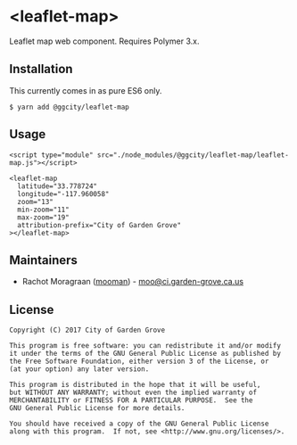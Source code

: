 \<leaflet-map\>
===============
Leaflet map web component. Requires Polymer 3.x.

Installation
------------

This currently comes in as pure ES6 only.

    $ yarn add @ggcity/leaflet-map

Usage
-----

    <script type="module" src="./node_modules/@ggcity/leaflet-map/leaflet-map.js"></script>

    <leaflet-map
      latitude="33.778724"
      longitude="-117.960058"
      zoom="13"
      min-zoom="11"
      max-zoom="19"
      attribution-prefix="City of Garden Grove"
    ></leaflet-map>

Maintainers
-----------

* Rachot Moragraan ([mooman](https://github.com/mooman)) - moo@ci.garden-grove.ca.us

License
-------

    Copyright (C) 2017 City of Garden Grove

    This program is free software: you can redistribute it and/or modify
    it under the terms of the GNU General Public License as published by
    the Free Software Foundation, either version 3 of the License, or
    (at your option) any later version.

    This program is distributed in the hope that it will be useful,
    but WITHOUT ANY WARRANTY; without even the implied warranty of
    MERCHANTABILITY or FITNESS FOR A PARTICULAR PURPOSE.  See the
    GNU General Public License for more details.

    You should have received a copy of the GNU General Public License
    along with this program.  If not, see <http://www.gnu.org/licenses/>.